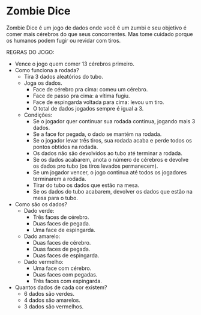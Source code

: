 # Zombie Dice

Zombie Dice é um jogo de dados onde você é um zumbi e seu objetivo é comer mais cérebros do que seus concorrentes. 
Mas tome cuidado porque os humanos podem fugir ou revidar com tiros. 

REGRAS DO JOGO:

- Vence o jogo quem comer 13 cérebros primeiro.
- Como funciona a rodada?
    - Tira 3 dados aleatórios do tubo.
    - Joga os dados.
        - Face de cérebro pra cima: comeu um cérebro.
        - Face de passo pra cima: a vítima fugiu.
        - Face de espingarda voltada para cima: levou um tiro.
        - O total de dados jogados sempre é igual a 3. 
    - Condições:
        - Se o jogador quer continuar sua rodada continua, jogando mais 3 dados.
        - Se a face for pegada, o dado se mantém na rodada. 
        - Se o jogador levar três tiros, sua rodada acaba e perde todos os pontos obtidos na rodada.
        - Os dados não são devolvidos ao tubo até terminar a rodada.
        - Se os dados acabarem, anota o número de cérebros e devolve os dados pro tubo (os tiros levados permanecem).
        - Se um jogador vencer, o jogo continua até todos os jogadores terminarem a rodada.
        - Tirar do tubo os dados que estão na mesa.
        - Se os dados do tubo acabarem, devolver os dados que estão na mesa para o tubo.
- Como são os dados?
    - Dado verde:
        - Três faces de cérebro.
        - Duas faces de pegada.
        - Uma face de espingarda.
    - Dado amarelo:
        - Duas faces de cérebro.
        - Duas faces de pegada.
        - Duas faces de espingarda.
    - Dado vermelho:
        - Uma face com cérebro.
        - Duas faces com pegadas.
        - Três faces com espingarda.
- Quantos dados de cada cor existem?
    - 6 dados são verdes.
    - 4 dados são amarelos.
    - 3 dados são vermelhos.
